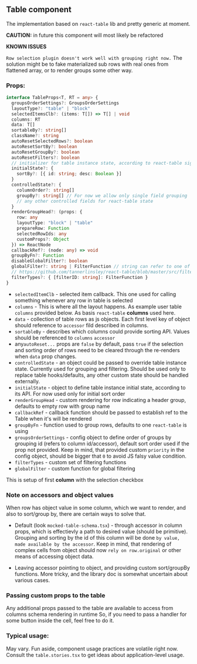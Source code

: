 ## Table component

The implementation based on `react-table` lib and pretty generic at moment.

**CAUTION:** in future this component will most likely be refactored

**KNOWN ISSUES**

`Row selection plugin doesn't work well with grouping right now.`
The solution might be to fake materialized sub rows with real ones
from flattened array, or to render groups some other way.

### Props:

```typescript
interface TableProps<T, RT = any> {
  groupsOrderSettings?: GroupsOrderSettings
  layoutType?: "table" | "block"
  selectedItemsClb?: (items: T[]) => T[] | void
  columns: RT
  data: T[]
  sortableBy?: string[]
  className?: string
  autoResetSelectedRows?: boolean
  autoResetSortBy?: boolean
  autoResetGroupBy?: boolean
  autoResetFilters?: boolean
  // initializer for table instance state, according to react-table signature
  initialState?: {
    sortBy?: [{ id: string; desc: Boolean }]
  }
  controlledState?: {
    columnOrder?: string[]
    groupBy?: string[] // For now we allow only single field grouping
    // any other controlled fields for react-table state
  }
  renderGroupHead?: (props: {
    row: any
    layoutType: "block" | "table"
    prepareRow: Function
    selectedRowIds: any
    customProps?: Object
  }) => ReactNode
  callbackRef?: (node: any) => void
  groupByFn?: Function
  disableGlobalFilter?: boolean
  globalFilter?: string | FilterFunction // string can refer to one of filterTypes
  // https://github.com/tannerlinsley/react-table/blob/master/src/filterTypes.js
  filterTypes?: { [filterID: string]: FilterFunction }
}
```

- `selectedItemClb` - selected item callback. This one used for calling something whenever any row in table is selected
- `columns` - This is where all the layout happens. As example user table `columns` provided below. As basis `react-table` **columns** used here.
- `data` - collection of table rows as js objects. Each first level key of object should reference to `accessor` fild described in columns.
- `sortableBy` - describes which columns could provide sorting API. Values should be referenced to `columns` `accessor`
- any`autoReset...` props are `false` by default, pass `true` if the selection
  and sorting order of rows need to be cleared through the re-renders when `data` prop changes.
- `controlledState` - an object could be passed to override table instance state. Currently used
  for grouping and filtering. Should be used only to replace table hooks/defaults, any other custom state should be handled externally.
- `initialState` - object to define table instance initial state, according to its API. For now used
  only for initial sort order
- `renderGroupHead` - custom rendering for row indicating a header group, defaults to empty row with group name
- `callbackRef` - callback function should be passed to establish ref to the Table when it's will be rendered
- `groupByFn` - function used to group rows, defaults to one `react-table` is using
- `groupsOrderSettings` - config object to define order of groups by grouping id (refers to column id/accessor),
  default sort order used if the prop not provided. Keep in mind, that provided custom `priority` in the config
  object, should be bigger that `0` to avoid JS falsy value condition.
- `filterTypes` - custom set of filtering functions
- `globalFilter` - custom function for global filtering

This is setup of first **column** with the selection checkbox

### Note on accessors and object values

When row has object value in some column, which we want to render, and also to sort/group by,
there are certain ways to solve that.

- Default (look `mocked-table-schema.tsx`) - through accessor in column props, which is effectievly
  a path to desired value (should be primitive). Grouping and sorting by the id of this column will
  be done `by value, made available by the accessor`. Keep in mind, that rendering of complex cells
  from object should now `rely on row.original` or other means of accessing object data.

- Leaving accessor pointing to object, and providing custom sort/groupBy functions. More tricky,
  and the library doc is somewhat uncertain about various cases.

### Passing custom props to the table

Any additional props passed to the table are available to access from columns schema rendering in runtime
So, if you need to pass a handler for some button inside the cell, feel free to do it.

### Typical usage:

May vary. Fun aside, component usage practices are volatile right now.
Consult the `table.stories.tsx` to get ideas about application-level usage.
